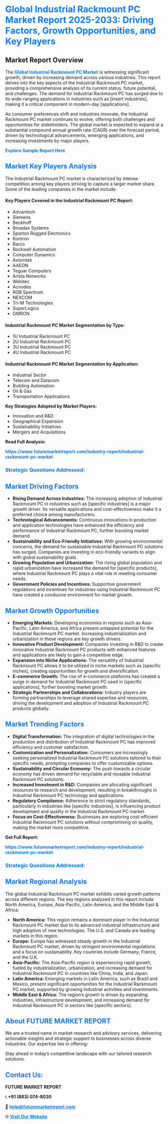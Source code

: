 <h1 style="color: #007BFF;">Global Industrial Rackmount PC Market Report 2025-2033: Driving Factors, Growth Opportunities, and Key Players</h1>

<section id="overview">
<h2>Market Report Overview</h2>
<p>The <a href="https://www.futuremarketreport.com/industry-report/industrial-rackmount-pc-market" style="color: #007BFF; text-decoration: none;"><strong>Global Industrial Rackmount PC Market</strong></a> is witnessing significant growth, driven by increasing demand across various industries. This report delves into the key aspects of the Industrial Rackmount PC market, providing a comprehensive analysis of its current status, future potential, and challenges. The demand for Industrial Rackmount PC has surged due to its wide-ranging applications in industries such as [insert industries], making it a critical component in modern-day [applications].</p>
<p>As consumer preferences shift and industries innovate, the Industrial Rackmount PC market continues to evolve, offering both challenges and opportunities for stakeholders. The global market is expected to expand at a substantial compound annual growth rate (CAGR) over the forecast period, driven by technological advancements, emerging applications, and increasing investments by major players.</p>
</section>

<section id="overview">
<p><a href="https://www.futuremarketreport.com/request-sample/reportId=116137" style="color: #007BFF; text-decoration: none;"><strong>Explore Sample Report Here</strong></a></p>
</section>

<section id="key-players">
<h2 style="color: #007BFF;">Market Key Players Analysis</h2>
<p>The Industrial Rackmount PC market is characterized by intense competition among key players striving to capture a larger market share. Some of the leading companies in the market include:</p>
<h4>Key Players Covered in the Industrial Rackmount PC Report:</h4>
<ul><li>Advantech</li><li>Siemens</li><li>Beckhoff</li><li>Broadax Systems</li><li>Sparton Rugged Electronics</li><li>Kontron</li><li>Barco</li><li>Rockwell Automation</li><li>Computer Dynamics</li><li>Axiomtek</li><li>AAEON</li><li>Teguar Computers</li><li>Arista Networks</li><li>Welotec</li><li>Acnodes</li><li>RGB Spectrum</li><li>NEXCOM</li><li>Tri-M Technologies</li><li>SuperLogics</li><li>OMRON</li></ul>
<h4>Industrial Rackmount PC Market Segmentation by Type:</h4>
<ul><li>1U Industrial Rackmount PC</li><li>2U Industrial Rackmount PC</li><li>3U Industrial Rackmount PC</li><li>4U Industrial Rackmount PC</li></ul>

<h4>Industrial Rackmount PC Market Segmentation by Application:</h4>
<ul><li>Industrial Sector</li><li>Telecom and Datacom</li><li>Building Automation</li><li>Oil &amp; Gas</li><li>Transportation Applications</li></ul>
<p><strong>Key Strategies Adopted by Market Players:</strong></p>
<ul>
<li>Innovation and R&D</li>
<li>Geographical Expansion</li>
<li>Sustainability Initiatives</li>
<li>Mergers and Acquisitions</li>
</ul>
</section>

<section>
<p><strong>Read Full Analysis: </strong></p><a href="https://www.futuremarketreport.com/industry-report/industrial-rackmount-pc-market" style="color: #007BFF; text-decoration: none;"><strong>https://www.futuremarketreport.com/industry-report/industrial-rackmount-pc-market</strong></a>
<h3 style="color: #007BFF;">Strategic Questions Addressed:</h3>
</section>

<section id="driving-factors">
<h2 style="color: #007BFF;">Market Driving Factors</h2>
<ul>
<li><strong>Rising Demand Across Industries:</strong> The increasing adoption of Industrial Rackmount PC in industries such as [specific industries] is a major growth driver. Its versatile applications and cost-effectiveness make it a preferred choice among manufacturers.</li>
<li><strong>Technological Advancements:</strong> Continuous innovations in production and application technologies have enhanced the efficiency and performance of Industrial Rackmount PC, further boosting market demand.</li>
<li><strong>Sustainability and Eco-Friendly Initiatives:</strong> With growing environmental concerns, the demand for sustainable Industrial Rackmount PC solutions has surged. Companies are investing in eco-friendly variants to align with global sustainability goals.</li>
<li><strong>Growing Population and Urbanization:</strong> The rising global population and rapid urbanization have increased the demand for [specific products], where Industrial Rackmount PC plays a vital role in meeting consumer needs.</li>
<li><strong>Government Policies and Incentives:</strong> Supportive government regulations and incentives for industries using Industrial Rackmount PC have created a conducive environment for market growth.</li>
</ul>
</section>

<section id="growth-opportunities">
<h2 style="color: #007BFF;">Market Growth Opportunities</h2>
<ul>
<li><strong>Emerging Markets:</strong> Developing economies in regions such as Asia-Pacific, Latin America, and Africa present untapped potential for the Industrial Rackmount PC market. Increasing industrialization and urbanization in these regions are key growth drivers.</li>
<li><strong>Innovative Product Development:</strong> Companies investing in R&D to create innovative Industrial Rackmount PC products with enhanced features and applications are likely to gain a competitive edge.</li>
<li><strong>Expansion into Niche Applications:</strong> The versatility of Industrial Rackmount PC allows it to be utilized in niche markets such as [specific niches], creating opportunities for growth and diversification.</li>
<li><strong>E-commerce Growth:</strong> The rise of e-commerce platforms has created a surge in demand for Industrial Rackmount PC used in [specific applications], further boosting market growth.</li>
<li><strong>Strategic Partnerships and Collaborations:</strong> Industry players are forming partnerships to leverage shared expertise and resources, driving the development and adoption of Industrial Rackmount PC products globally.</li>
</ul>
</section>

<section id="trending-factors">
<h2 style="color: #007BFF;">Market Trending Factors</h2>
<ul>
<li><strong>Digital Transformation:</strong> The integration of digital technologies in the production and distribution of Industrial Rackmount PC has improved efficiency and customer satisfaction.</li>
<li><strong>Customization and Personalization:</strong> Consumers are increasingly seeking personalized Industrial Rackmount PC solutions tailored to their specific needs, prompting companies to offer customizable options.</li>
<li><strong>Sustainability and Circular Economy:</strong> The push towards a circular economy has driven demand for recyclable and reusable Industrial Rackmount PC solutions.</li>
<li><strong>Increased Investment in R&D:</strong> Companies are allocating significant resources to research and development, resulting in breakthroughs in Industrial Rackmount PC technology and applications.</li>
<li><strong>Regulatory Compliance:</strong> Adherence to strict regulatory standards, particularly in industries like [specific industries], is influencing product development and quality in the Industrial Rackmount PC market.</li>
<li><strong>Focus on Cost-Effectiveness:</strong> Businesses are exploring cost-efficient Industrial Rackmount PC solutions without compromising on quality, making the market more competitive.</li>
</ul>
</section>

<section>
<p><strong>Get Full Report: </strong></p><a href="https://www.futuremarketreport.com/industry-report/industrial-rackmount-pc-market" style="color: #007BFF; text-decoration: none;"><strong>https://www.futuremarketreport.com/industry-report/industrial-rackmount-pc-market</strong></a>
<h3 style="color: #007BFF;">Strategic Questions Addressed:</h3>
</section>


<section id="regional-analysis">
<h2 style="color: #007BFF;">Market Regional Analysis</h2>
<p>The global Industrial Rackmount PC market exhibits varied growth patterns across different regions. The key regions analyzed in this report include North America, Europe, Asia-Pacific, Latin America, and the Middle East & Africa:</p>
<ul>
<li><strong>North America:</strong> This region remains a dominant player in the Industrial Rackmount PC market due to its advanced industrial infrastructure and high adoption of new technologies. The U.S. and Canada are leading markets in this region.</li>
<li><strong>Europe:</strong> Europe has witnessed steady growth in the Industrial Rackmount PC market, driven by stringent environmental regulations and a focus on sustainability. Key countries include Germany, France, and the U.K.</li>
<li><strong>Asia-Pacific:</strong> The Asia-Pacific region is experiencing rapid growth, fueled by industrialization, urbanization, and increasing demand for Industrial Rackmount PC in countries like China, India, and Japan.</li>
<li><strong>Latin America:</strong> Emerging markets in Latin America, such as Brazil and Mexico, present significant opportunities for the Industrial Rackmount PC market, supported by growing industrial activities and investments.</li>
<li><strong>Middle East & Africa:</strong> The region’s growth is driven by expanding industries, infrastructure development, and increasing demand for Industrial Rackmount PC in sectors like [specific sectors].</li>
</ul>
</section>

<footer>
<h2 style="color: #007BFF;">About FUTURE MARKET REPORT</h2>
<p>We are a trusted name in market research and advisory services, delivering actionable insights and strategic support to businesses across diverse industries. Our expertise lies in offering:</p>

<p>Stay ahead in today’s competitive landscape with our tailored research solutions.</p>

<h2 style="color: #007BFF;">Contact Us:</h2>
<p><strong>FUTURE MARKET REPORT</strong></p>
<p>📞 <strong>+91 (883) 074-8030</strong></p>
<p>📧 <strong><a href="mailto:help@futuremarketreport.com" style="color: #007BFF;">help@futuremarketreport.com</a></strong></p>
<p>🌐 <strong><a href="https://www.futuremarketreport.com/" style="color: #007BFF;">Visit Our Website</a></strong></p>
</footer>